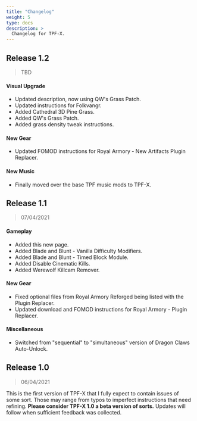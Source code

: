 ```yaml
---
title: "Changelog"
weight: 5
type: docs
description: >
  Changelog for TPF-X.
---
```


## Release 1.2

> TBD

#### Visual Upgrade

- Updated description, now using QW's Grass Patch.
- Updated instructions for Folkvangr.
- Added Cathedral 3D Pine Grass.
- Added QW's Grass Patch.
- Added grass density tweak instructions.

#### New Gear

- Updated FOMOD instructions for Royal Armory - New Artifacts Plugin Replacer.

#### New Music

- Finally moved over the base TPF music mods to TPF-X.

## Release 1.1

> 07/04/2021

#### Gameplay

- Added this new page.
- Added Blade and Blunt - Vanilla Difficulty Modifiers.
- Added Blade and Blunt - Timed Block Module.
- Added Disable Cinematic Kills.
- Added Werewolf Killcam Remover.

#### New Gear

- Fixed optional files from Royal Armory Reforged being listed with the Plugin Replacer.
- Updated download and FOMOD instructions for Royal Armory - Plugin Replacer.

#### Miscellaneous

- Switched from "sequential" to "simultaneous" version of Dragon Claws Auto-Unlock.

## Release 1.0

> 06/04/2021

This is the first version of TPF-X that I fully expect to contain issues of some sort. Those may range from typos to imperfect instructions that need refining. **Please consider TPF-X 1.0 a beta version of sorts.** Updates will follow when sufficient feedback was collected.